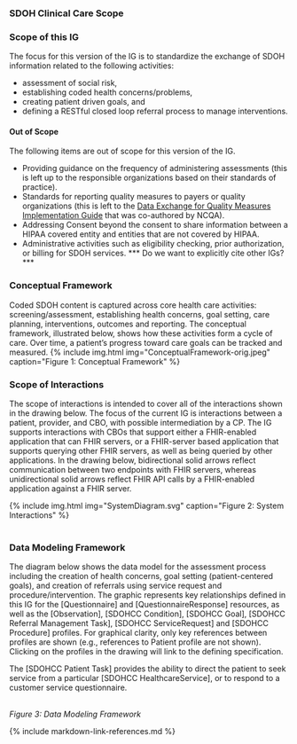 ###  SDOH Clinical Care Scope
### Scope of this IG

The focus for this version of the IG is to standardize the exchange of SDOH information related to the following activities:

* assessment of social risk,
* establishing coded health concerns/problems,
* creating patient driven goals, and
* defining a RESTful closed loop referral process to manage interventions.

####  Out of Scope

The following items are out of scope for this version of the IG.

* Providing guidance on the frequency of administering assessments (this is left up to the responsible organizations based on their standards of practice).
* Standards for reporting quality measures to payers or quality organizations (this is left to the [Data Exchange for Quality Measures Implementation Guide](https://hl7.org/fhir/us/davinci-deqm/) that was co-authored by NCQA).
* Addressing Consent beyond the consent to share information between a HIPAA covered entity and entities that are not covered by HIPAA.
* Administrative activities such as eligibility checking, prior authorization, or billing for SDOH services. *** Do we want to explicitly cite other IGs?***

### Conceptual Framework

Coded SDOH content is captured across core health care activities: screening/assessment, establishing health concerns, goal setting, care planning, interventions, outcomes and reporting. The conceptual framework, illustrated below, shows how these activities form a cycle of care. Over time, a patient’s progress toward care goals can be tracked and measured.
{% include img.html img="ConceptualFramework-orig.jpeg" caption="Figure 1: Conceptual Framework" %}

### Scope of Interactions

The scope of interactions is intended to cover all of the interactions shown in the drawing below. The focus of the current IG is interactions between a patient, provider, and CBO, with possible intermediation by a CP.  The IG supports interactions with CBOs that support either a FHIR-enabled application that can FHIR servers, or a FHIR-server based application that supports querying other FHIR servers, as well as being queried by other applications.  In the drawing below, bidirectional solid arrows reflect communication between two endpoints with FHIR servers, whereas unidirectional solid arrows reflect FHIR API calls by a FHIR-enabled application against a FHIR server.

{% include img.html img="SystemDiagram.svg" caption="Figure 2: System Interactions" %}
<br>
<br>
### Data Modeling Framework
The diagram below shows the data model for the assessment process including the creation of health concerns, goal setting (patient-centered goals), and creation of referrals using service request and procedure/intervention. The graphic represents key relationships defined in this IG for the [Questionnaire] and  [QuestionnaireResponse] resources, as well as the [Observation], [SDOHCC Condition], [SDOHCC Goal], [SDOHCC Referral Management Task], [SDOHCC ServiceRequest] and [SDOHCC Procedure] profiles.   For graphical clarity, only key references between profiles are shown (e.g., references to Patient profile are not shown).   Clicking on the profiles in the drawing will link to the defining specification.

The [SDOHCC Patient Task] provides the ability to direct the patient to seek service from a particular [SDOHCC HealthcareService], or to respond to a customer service questionnaire.

<object data="FHIRModeling.svg" type="image/svg+xml"></object>
<br/>
*Figure 3: Data Modeling Framework*

{% include markdown-link-references.md %}